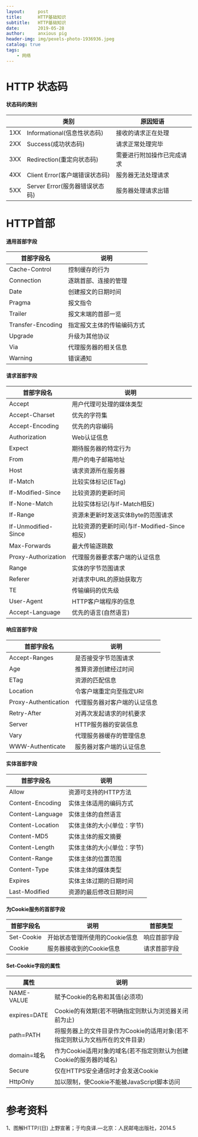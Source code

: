 ```yaml
---
layout:     post
title:      HTTP基础知识
subtitle:   HTTP基础知识
date:       2019-05-28
author:     anxious pig
header-img: img/pexels-photo-1936936.jpeg
catalog: true
tags:
    - 网络
---
```


# HTTP 状态码

#### 状态码的类别

|      | 类别                           | 原因短语                   |
| ---- | ------------------------------ | -------------------------- |
| 1XX  | Informational(信息性状态码)    | 接收的请求正在处理         |
| 2XX  | Success(成功状态码)            | 请求正常处理完毕           |
| 3XX  | Redirection(重定向状态码)      | 需要进行附加操作已完成请求 |
| 4XX  | Client Error(客户端错误状态码) | 服务器无法处理请求         |
| 5XX  | Server Error(服务器错误状态码) | 服务器处理请求出错         |

# HTTP首部

#### 通用首部字段

| 首部字段名        | 说明                       |
| ----------------- | -------------------------- |
| Cache-Control     | 控制缓存的行为             |
| Connection        | 逐跳首部、连接的管理       |
| Date              | 创建报文的日期时间         |
| Pragma            | 报文指令                   |
| Trailer           | 报文末端的首部一览         |
| Transfer-Encoding | 指定报文主体的传输编码方式 |
| Upgrade           | 升级为其他协议             |
| Via               | 代理服务器的相关信息       |
| Warning           | 错误通知                   |

#### 请求首部字段

| 首部字段名          | 说明                                        |
| ------------------- | ------------------------------------------- |
| Accept              | 用户代理可处理的媒体类型                    |
| Accept-Charset      | 优先的字符集                                |
| Accept-Encoding     | 优先的内容编码                              |
| Authorization       | Web认证信息                                 |
| Expect              | 期待服务器的特定行为                        |
| From                | 用户的电子邮箱地址                          |
| Host                | 请求资源所在服务器                          |
| If-Match            | 比较实体标记(ETag)                          |
| If-Modified-Since   | 比较资源的更新时间                          |
| If-None-Match       | 比较实体标记(与If-Match相反)                |
| If-Range            | 资源未更新时发送实体Byte的范围请求          |
| If-Unmodified-Since | 比较资源的更新时间(与If-Modified-Since相反) |
| Max-Forwards        | 最大传输逐跳数                              |
| Proxy-Authorization | 代理服务器要求客户端的认证信息              |
| Range               | 实体的字节范围请求                          |
| Referer             | 对请求中URL的原始获取方                     |
| TE                  | 传输编码的优先级                            |
| User-Agent          | HTTP客户端程序的信息                        |
| Accept-Language     | 优先的语言(自然语言)                        |

#### 响应首部字段

| 首部字段名           | 说明                         |
| -------------------- | ---------------------------- |
| Accept-Ranges        | 是否接受字节范围请求         |
| Age                  | 推算资源创建经过时间         |
| ETag                 | 资源的匹配信息               |
| Location             | 令客户端重定向至指定URI      |
| Proxy-Authentication | 代理服务器对客户端的认证信息 |
| Retry-After          | 对再次发起请求的时机要求     |
| Server               | HTTP服务器的安装信息         |
| Vary                 | 代理服务器缓存的管理信息     |
| WWW-Authenticate     | 服务器对客户端的认证信息     |

#### 实体首部字段

| 首部字段名       | 说明                       |
| ---------------- | -------------------------- |
| Allow            | 资源可支持的HTTP方法       |
| Content-Encoding | 实体主体适用的编码方式     |
| Content-Language | 实体主体的自然语言         |
| Content-Location | 实体主体的大小(单位：字节) |
| Content-MD5      | 实体主体的报文摘要         |
| Content-Length   | 实体主体的大小(单位：字节) |
| Content-Range    | 实体主体的位置范围         |
| Content-Type     | 实体主体的媒体类型         |
| Expires          | 实体主体过期的日期时间     |
| Last-Modified    | 资源的最后修改日期时间     |

#### 为Cookie服务的首部字段

| 首部字段名 | 说明                           | 首部类型     |
| ---------- | ------------------------------ | ------------ |
| Set-Cookie | 开始状态管理所使用的Cookie信息 | 响应首部字段 |
| Cookie     | 服务器接收到的Cookie信息       | 请求首部字段 |

#### Set-Cookie字段的属性

| 属性         | 说明                                                         |
| ------------ | ------------------------------------------------------------ |
| NAME-VALUE   | 赋予Cookie的名称和其值(必须项)                               |
| expires=DATE | Cookie的有效期(若不明确指定则默认为浏览器关闭前为止)         |
| path=PATH    | 将服务器上的文件目录作为Cookie的适用对象(若不指定则默认为文档所在的文件目录) |
| domain=域名  | 作为Cookie适用对象的域名(若不指定则默认为创建Cookie的服务器的域名) |
| Secure       | 仅在HTTPS安全通信时才会发送Cookie                            |
| HttpOnly     | 加以限制，使Cookie不能被JavaScript脚本访问                   |

# 参考资料

1、图解HTTP/(日) 上野宣著；于均良译.—北京：人民邮电出版社，2014.5